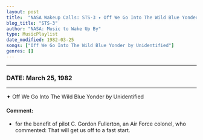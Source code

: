 ```yaml
---
layout: post
title:  "NASA Wakeup Calls: STS-3 ✦ Off We Go Into The Wild Blue Yonder by Unidentified ✦ March 25, 1982"
blog_title: "STS-3"
author: "NASA: Music to Wake Up By"
type: MusicPlaylist
date_modified: 1982-03-25
songs: ["Off We Go Into The Wild Blue Yonder by Unidentified"]
genres: []
---
```


----
### DATE: March 25, 1982
----
✦ Off We Go Into The Wild Blue Yonder *by* Unidentified  

#### Comment:
* for the benefit of pilot C. Gordon Fullerton, an Air Force colonel, who commented: That will get us off to a fast start.



<br/>
<center>
	<a target="_blank"
	   href="https://twitter.com/intent/tweet?hashtags=Space,NASA,Playlist,NASAWakeupCalls,SpaceProgram&text=🚀 {{ page.author}}, '{{ page.songs.first }}' {{ page.title }}, {{ site.url }}{{ page.url }}&via=nasawakeupcalls"><i class="fab fa-twitter" title="Tweet this page" alt="Tweet this page" style="font-size: 1.3em;"></i></a>
	&nbsp; 	<i class="fas fa-user-astronaut" style="font-size: 1.5em;"></i> &nbsp;
    <a id="custom_amazon_link"
       type="amzn" search="#"
       category="popular music">
    <i class="fab fa-amazon" style="font-size: 1.3em;"></i></a>
</center>

<!-- Randomly resolve an individual entry from a song array -->
<script src="/assets/javascript/seedrandom.min.js"></script>
<script>
  var wake_me_up = ["Off We Go Into The Wild Blue Yonder by Unidentified"];
  var prng = new Math.seedrandom();
  function randomSong() {
    song = wake_me_up[Math.floor(Math.random() * wake_me_up.length)];
    var amazon_link = document.getElementById("custom_amazon_link");
    amazon_link.setAttribute("search", song);
  }
  window.onload = randomSong();
</script>

